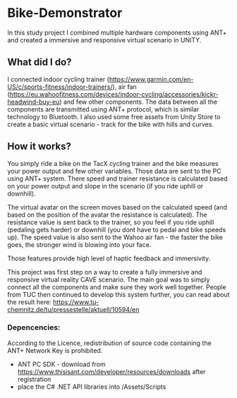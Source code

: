 # Bike-Demonstrator
In this study project I combined multiple hardware components using ANT+ and created a immersive and responsive virtual scenario in UNITY.

## What did I do?
I connected indoor cycling trainer (https://www.garmin.com/en-US/c/sports-fitness/indoor-trainers/), air fan (https://eu.wahoofitness.com/devices/indoor-cycling/accessories/kickr-headwind-buy-eu) and few other components. The data between all the components are transmitted using ANT+ protocol, which is similar technology to Bluetooth. I also used some free assets from Unity Store to create a basic virtual scenario - track for the bike with hills and curves.

## How it works?
You simply ride a bike on the TacX cycling trainer and the bike measures your power output and few other variables. Those data are sent to the PC using ANT+ system. There speed and trainer resistance is calculated based on your power output and slope in the scenario (if you ride uphill or downhill).

The virtual avatar on the screen moves based on the calculated speed (and based on the position of the avatar the resistance is calculated).
The resistance value is sent back to the trainer, so you feel if you ride uphill (pedaling gets harder) or downhill (you dont have to pedal and bike speeds up).
The speed value is also sent to the Wahoo air fan - the faster the bike goes, the stronger wind is blowing into your face.

Those features provide high level of haptic feedback and immersivity.


This project was first step on a way to create a fully immersive and responsive virtual reality CAVE scenario. The main goal was to simply connect all the components and make sure they work well together. People from TUC then continued to develop this system further, you can read about the result here: https://www.tu-chemnitz.de/tu/pressestelle/aktuell/10594/en

### Depencencies:
According to the Licence, redistribution of source code containing the ANT+ Network Key is prohibited.
- ANT PC SDK - download from https://www.thisisant.com/developer/resources/downloads after registration
- place the C# .NET API libraries into /Assets/Scripts
